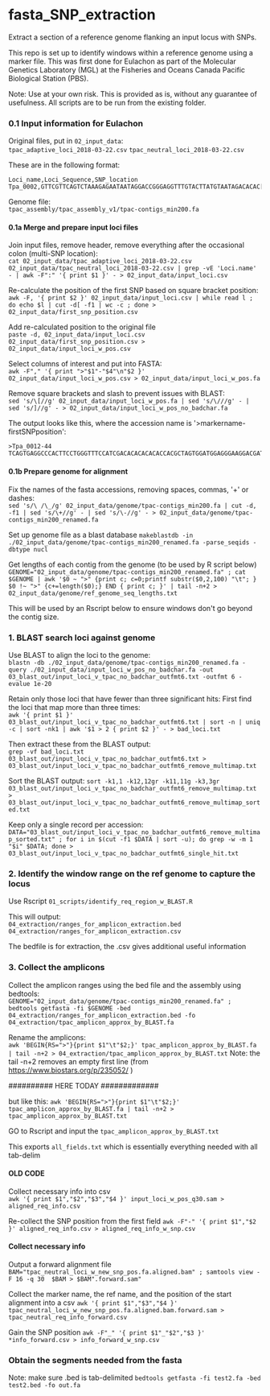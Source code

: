 # fasta_SNP_extraction
Extract a section of a reference genome flanking an input locus with SNPs.

This repo is set up to identify windows within a reference genome using a marker file. This was first done for Eulachon as part of the Molecular Genetics Laboratory (MGL) at the Fisheries and Oceans Canada Pacific Biological Station (PBS).      

Note: Use at your own risk. This is provided as is, without any guarantee of usefulness.
All scripts are to be run from the existing folder.   


### 0.1 Input information for Eulachon
Original files, put in `02_input_data`:    
`tpac_adaptive_loci_2018-03-22.csv`
`tpac_neutral_loci_2018-03-22.csv`

These are in the following format:    
```
Loci_name,Loci_Sequence,SNP_location
Tpa_0002,GTTCGTTCAGTCTAAAGAGAATAATAGGACCGGGAGGTTTGTACTTATGTAATAGACACAC[A/T]CACATACATATGCGCA,62
```

Genome file:    
`tpac_assembly/tpac_assembly_v1/tpac-contigs_min200.fa`


#### 0.1a Merge and prepare input loci files
Join input files, remove header, remove everything after the occasional colon (multi-SNP location):     
`cat 02_input_data/tpac_adaptive_loci_2018-03-22.csv 02_input_data/tpac_neutral_loci_2018-03-22.csv | grep -vE 'Loci.name' - | awk -F":" '{ print $1 }' - > 02_input_data/input_loci.csv`

Re-calculate the position of the first SNP based on square bracket position:         
`awk -F, '{ print $2 }' 02_input_data/input_loci.csv | while read l ; do echo $l | cut -d[ -f1 | wc -c ; done > 02_input_data/first_snp_position.csv`

Add re-calculated position to the original file   
`paste -d, 02_input_data/input_loci.csv 02_input_data/first_snp_position.csv > 02_input_data/input_loci_w_pos.csv`   

Select columns of interest and put into FASTA:      
`awk -F"," '{ print ">"$1"-"$4"\n"$2 }' 02_input_data/input_loci_w_pos.csv > 02_input_data/input_loci_w_pos.fa`   

Remove square brackets and slash to prevent issues with BLAST:    
`sed 's/\[//g' 02_input_data/input_loci_w_pos.fa | sed 's/\///g' - | sed 's/]//g' - > 02_input_data/input_loci_w_pos_no_badchar.fa`

The output looks like this, where the accession name is '>markername-firstSNPposition':    
```
>Tpa_0012-44
TCAGTGAGGCCCACTTCCTGGGTTTCCATCGACACACACACACCACGCTAGTGGATGGAGGGAAGGACGATTCAGGGA
```

#### 0.1b Prepare genome for alignment    
Fix the names of the fasta accessions, removing spaces, commas, '+' or dashes:         
`sed 's/\ /\_/g' 02_input_data/genome/tpac-contigs_min200.fa | cut -d, -f1 | sed 's/\+//g' - | sed 's/\-//g' - > 02_input_data/genome/tpac-contigs_min200_renamed.fa`

Set up genome file as a blast database
`makeblastdb -in ./02_input_data/genome/tpac-contigs_min200_renamed.fa -parse_seqids -dbtype nucl`

Get lengths of each contig from the genome (to be used by R script below)     
`GENOME="02_input_data/genome/tpac-contigs_min200_renamed.fa" ; cat $GENOME | awk '$0 ~ ">" {print c; c=0;printf substr($0,2,100) "\t"; } $0 !~ ">" {c+=length($0);} END { print c; }' | tail -n+2 > 02_input_data/genome/ref_genome_seq_lengths.txt`

This will be used by an Rscript below to ensure windows don't go beyond the contig size. 



### 1. BLAST search loci against genome 
Use BLAST to align the loci to the genome:    
`blastn -db ./02_input_data/genome/tpac-contigs_min200_renamed.fa -query ./02_input_data/input_loci_w_pos_no_badchar.fa -out 03_blast_out/input_loci_v_tpac_no_badchar_outfmt6.txt -outfmt 6 -evalue 1e-20` 


Retain only those loci that have fewer than three significant hits:
First find the loci that map more than three times:      
`awk '{ print $1 }' 03_blast_out/input_loci_v_tpac_no_badchar_outfmt6.txt | sort -n | uniq -c | sort -nk1 | awk '$1 > 2 { print $2 }' - > bad_loci.txt`

Then extract these from the BLAST output:   
`grep -vf bad_loci.txt 03_blast_out/input_loci_v_tpac_no_badchar_outfmt6.txt > 03_blast_out/input_loci_v_tpac_no_badchar_outfmt6_remove_multimap.txt`

Sort the BLAST output:
`sort -k1,1 -k12,12gr -k11,11g -k3,3gr 03_blast_out/input_loci_v_tpac_no_badchar_outfmt6_remove_multimap.txt > 03_blast_out/input_loci_v_tpac_no_badchar_outfmt6_remove_multimap_sorted.txt`

Keep only a single record per accession:    
`DATA="03_blast_out/input_loci_v_tpac_no_badchar_outfmt6_remove_multimap_sorted.txt" ; for i in $(cut -f1 $DATA | sort -u); do grep -w -m 1 "$i" $DATA; done > 03_blast_out/input_loci_v_tpac_no_badchar_outfmt6_single_hit.txt`



### 2. Identify the window range on the ref genome to capture the locus
Use Rscript `01_scripts/identify_req_region_w_BLAST.R`

This will output:     
`04_extraction/ranges_for_amplicon_extraction.bed`    
`04_extraction/ranges_for_amplicon_extraction.csv`

The bedfile is for extraction, the .csv gives additional useful information

### 3. Collect the amplicons
Collect the amplicon ranges using the bed file and the assembly using bedtools:   
`GENOME="02_input_data/genome/tpac-contigs_min200_renamed.fa" ; bedtools getfasta -fi $GENOME -bed 04_extraction/ranges_for_amplicon_extraction.bed -fo 04_extraction/tpac_amplicon_approx_by_BLAST.fa`

Rename the amplicons:     
`awk 'BEGIN{RS=">"}{print $1"\t"$2;}' tpac_amplicon_approx_by_BLAST.fa | tail -n+2 > 04_extraction/tpac_amplicon_approx_by_BLAST.txt`
Note: the tail -n+2 removes an empty first line
(from https://www.biostars.org/p/235052/ )


########## HERE TODAY #############






but like this:
`awk 'BEGIN{RS=">"}{print $1"\t"$2;}' tpac_amplicon_approx_by_BLAST.fa | tail -n+2 > tpac_amplicon_approx_by_BLAST.txt`


GO to Rscript and input the `tpac_amplicon_approx_by_BLAST.txt`

This exports `all_fields.txt`
which is essentially everything needed with all tab-delim











#### OLD CODE ####


Collect necessary info into csv   
`awk '{ print $1","$2","$3","$4 }' input_loci_w_pos_q30.sam > aligned_req_info.csv`

Re-collect the SNP position from the first field
`awk -F"-" '{ print $1","$2 }' aligned_req_info.csv > aligned_req_info_w_snp.csv`



#### Collect necessary info
Output a forward alignment file
`BAM="tpac_neutral_loci_w_new_snp_pos.fa.aligned.bam" ; samtools view -F 16 -q 30  $BAM > $BAM".forward.sam"`

Collect the marker name, the ref name, and the position of the start alignment into a csv
`awk '{ print $1","$3","$4 }' tpac_neutral_loci_w_new_snp_pos.fa.aligned.bam.forward.sam > tpac_neutral_req_info_forward.csv`

Gain the SNP position
`awk -F"_" '{ print $1"_"$2","$3 }' *info_forward.csv > info_forward_w_snp.csv`


### Obtain the segments needed from the fasta
Note: make sure .bed is tab-delimited
`bedtools getfasta -fi test2.fa -bed test2.bed -fo out.fa`


